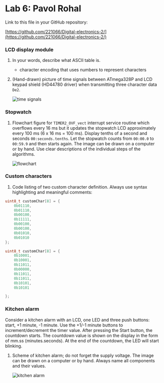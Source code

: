 # Lab 6: Pavol Rohal

Link to this file in your GitHub repository:

[https://github.com/221066/Digital-electronics-2/](https://github.com/221066/Digital-electronics-2/)


### LCD display module

1. In your words, describe what ASCII table is.
   * character encoding that uses numbers to represent characters

2. (Hand-drawn) picture of time signals between ATmega328P and LCD keypad shield (HD44780 driver) when transmitting three character data `De2`.

   ![time signals](images/x.png)


### Stopwatch

1. Flowchart figure for `TIMER2_OVF_vect` interrupt service routine which overflows every 16&nbsp;ms but it updates the stopwatch LCD approximately every 100&nbsp;ms (6 x 16&nbsp;ms = 100&nbsp;ms). Display tenths of a second and seconds `00:seconds.tenths`. Let the stopwatch counts from `00:00.0` to `00:59.9` and then starts again. The image can be drawn on a computer or by hand. Use clear descriptions of the individual steps of the algorithms.

   ![flowchart](images/f.png)


### Custom characters

1. Code listing of two custom character definition. Always use syntax highlighting and meaningful comments:

```c
uint8_t customChar[8] = {
	0b01110,
	0b01110,
	0b00100,
	0b11111,
	0b00100,
	0b00100,
	0b01010,
	0b01010
};

uint8_t customChar[8] = {
	0b10001,
	0b10001,
	0b11011,
	0b00000,
	0b11011,
	0b11011,
	0b10101,
	0b10101

};
```


### Kitchen alarm

Consider a kitchen alarm with an LCD, one LED and three push buttons: start, +1 minute, -1 minute. Use the +1/-1 minute buttons to increment/decrement the timer value. After pressing the Start button, the countdown starts. The countdown value is shown on the display in the form of mm.ss (minutes.seconds). At the end of the countdown, the LED will start blinking.

1. Scheme of kitchen alarm; do not forget the supply voltage. The image can be drawn on a computer or by hand. Always name all components and their values.

   ![kitchen alarm](images/s.png)

